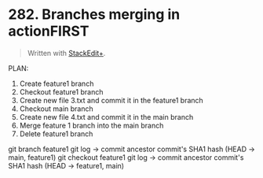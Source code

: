 
# 282. Branches merging in actionFIRST

> Written with [StackEdit+](https://stackedit.net/).


PLAN:
1. Create feature1 branch
2. Checkout feature1 branch
3. Create new file 3.txt and commit it in the feature1 branch
4. Checkout main branch
5. Create new file 4.txt and commit it in the main branch
6. Merge feature 1 branch into the main branch
7. Delete feature1 branch

git branch feature1
git log →
commit ancestor commit's SHA1 hash (HEAD → main, feature1)
git checkout feature1
git log →
commit ancestor commit's SHA1 hash (HEAD → feature1, main)



<!--stackedit_data:
eyJoaXN0b3J5IjpbMTUxOTEwNzE5NV19
-->